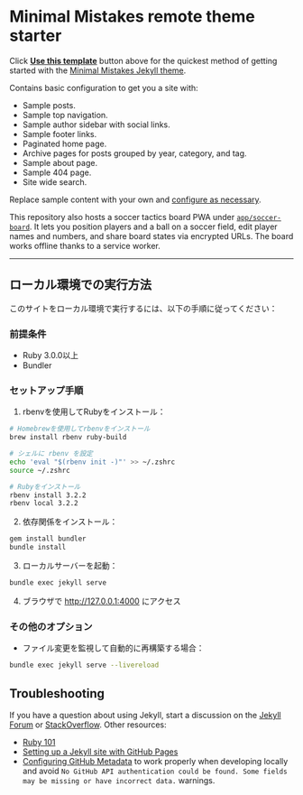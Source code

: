 # Minimal Mistakes remote theme starter

Click [**Use this template**](https://github.com/mmistakes/mm-github-pages-starter/generate) button above for the quickest method of getting started with the [Minimal Mistakes Jekyll theme](https://github.com/mmistakes/minimal-mistakes).

Contains basic configuration to get you a site with:

- Sample posts.
- Sample top navigation.
- Sample author sidebar with social links.
- Sample footer links.
- Paginated home page.
- Archive pages for posts grouped by year, category, and tag.
- Sample about page.
- Sample 404 page.
- Site wide search.

Replace sample content with your own and [configure as necessary](https://mmistakes.github.io/minimal-mistakes/docs/configuration/).

This repository also hosts a soccer tactics board PWA under [`app/soccer-board`](app/soccer-board/). It lets you position players and a ball on a soccer field, edit player names and numbers, and share board states via encrypted URLs. The board works offline thanks to a service worker.

---

## ローカル環境での実行方法

このサイトをローカル環境で実行するには、以下の手順に従ってください：

### 前提条件

- Ruby 3.0.0以上
- Bundler

### セットアップ手順

1. rbenvを使用してRubyをインストール：

```bash
# Homebrewを使用してrbenvをインストール
brew install rbenv ruby-build

# シェルに rbenv を設定
echo 'eval "$(rbenv init -)"' >> ~/.zshrc
source ~/.zshrc

# Rubyをインストール
rbenv install 3.2.2
rbenv local 3.2.2
```

2. 依存関係をインストール：

```bash
gem install bundler
bundle install
```

3. ローカルサーバーを起動：

```bash
bundle exec jekyll serve
```

4. ブラウザで http://127.0.0.1:4000 にアクセス

### その他のオプション

- ファイル変更を監視して自動的に再構築する場合：

```bash
bundle exec jekyll serve --livereload
```

## Troubleshooting

If you have a question about using Jekyll, start a discussion on the [Jekyll Forum](https://talk.jekyllrb.com/) or [StackOverflow](https://stackoverflow.com/questions/tagged/jekyll). Other resources:

- [Ruby 101](https://jekyllrb.com/docs/ruby-101/)
- [Setting up a Jekyll site with GitHub Pages](https://jekyllrb.com/docs/github-pages/)
- [Configuring GitHub Metadata](https://github.com/jekyll/github-metadata/blob/master/docs/configuration.md#configuration) to work properly when developing locally and avoid `No GitHub API authentication could be found. Some fields may be missing or have incorrect data.` warnings.

